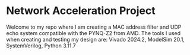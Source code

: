 # Network Acceleration Project
Welcome to my repo where I am creating a MAC address filter and UDP echo system compatible with the PYNQ-Z2 from AMD.
The tools I used when creating and testing my design are:
Vivado 2024.2,
ModelSim 20.1,
SystemVerilog,
Python 3.11.7
